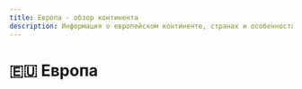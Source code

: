 ```yaml
---
title: Европа - обзор континента
description: Информация о европейском континенте, странах и особенностях
---
```


# 🇪🇺 Европа
